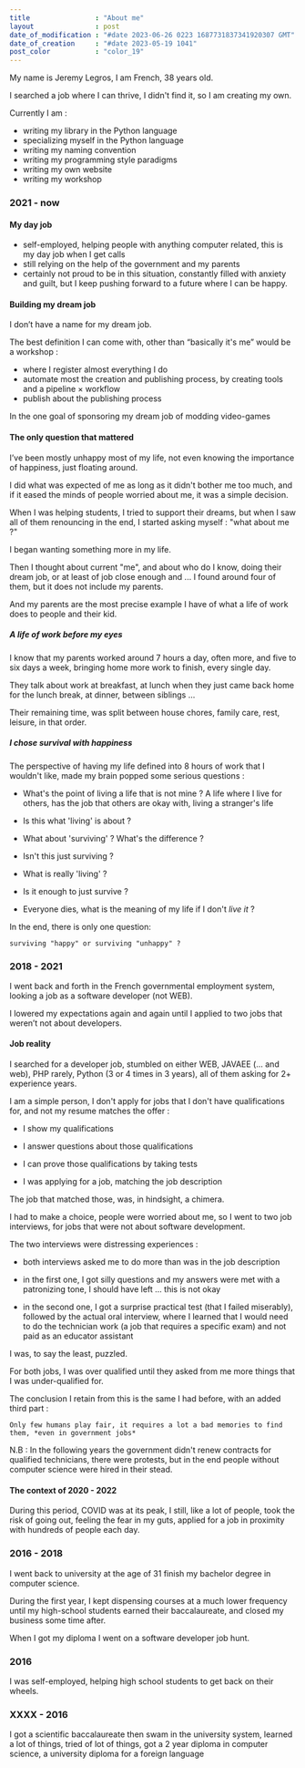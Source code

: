 ```yaml
---
title                : "About me"
layout               : post
date_of_modification : "#date 2023-06-26 0223 1687731837341920307 GMT"
date_of_creation     : "#date 2023-05-19 1041"
post_color           : "color_19"
---
```


My name is Jeremy Legros, I am French, 38 years old.

I searched a job where I can thrive, I didn't find it, so I am creating my own.

Currently I am :

- writing my library in the Python language
- specializing myself in the Python language
- writing my naming convention
- writing my programming style paradigms
- writing my own website
- writing my workshop

### 2021 - now

#### My day job

- self-employed, helping people with anything computer related, this is my day job when I get calls
- still relying on the help of the government and my parents
- certainly not proud to be in this situation, constantly filled with anxiety and guilt, but I keep pushing forward to a future where I can be happy.


#### Building my dream job

I don’t have a name for my dream job.

The best definition I can come with, other than “basically it's me” would be a workshop :

- where I register almost everything I do
- automate most the creation and publishing process, by creating tools and a pipeline × workflow
- publish about the publishing process

In the one goal of sponsoring my dream job of modding video-games

#### The only question that mattered

I’ve been mostly unhappy most of my life, not even knowing the importance of happiness, just floating around.

I did what was expected of me as long as it didn't bother me too much, and if it eased the minds of people worried about me, it was a simple decision.

When I was helping students, I tried to support their dreams, but when I saw all of them renouncing in the end, I started asking myself : "what about me ?"

I began wanting something more in my life.

Then I thought about current "me", and about who do I know, doing their dream job, or at least of job close enough and ... I found around four of them, but it does not include my parents.

And my parents are the most precise example I have of what a life of work does to people and their kid.

##### A life of work before my eyes

I know that my parents worked around 7 hours a day, often more, and five to six days a week, bringing home more work to finish, every single day.

They talk about work at breakfast, at lunch when they just came back home for the lunch break, at dinner, between siblings ...

Their remaining time, was split between house chores, family care, rest, leisure, in that order.

##### I chose survival with happiness

The perspective of having my life defined into 8 hours of work that I wouldn't like, made my brain popped some serious questions :

- What's the point of living a life that is not mine ? A life where I live for others, has the job that others are okay with, living a stranger's life

- Is this what 'living' is about ?

- What about 'surviving' ? What's the difference ?

- Isn't this just surviving ?

- What is really 'living' ?

- Is it enough to just survive ?

- Everyone dies, what is the meaning of my life if I don't *live it* ?

In the end, there is only one question:

    surviving "happy" or surviving "unhappy" ?


### 2018 - 2021

I went back and forth in the French governmental employment system, looking a job as a software developer (not WEB).

I lowered my expectations again and again until I applied to two jobs that weren’t not about developers.


#### Job reality

I searched for a developer job, stumbled on either WEB, JAVAEE (... and web), PHP rarely, Python (3 or 4 times in 3 years), all of them asking for 2+ experience years.

I am a simple person, I don't apply for jobs that I don't have qualifications for, and not my resume matches the offer :

 - I show my qualifications

 - I answer questions about those qualifications

 - I can prove those qualifications by taking tests

 - I was applying for a job, matching the job description

The job that matched those, was, in hindsight, a chimera.

I had to make a choice, people were worried about me, so I went to two job interviews, for jobs that were not about software development.

The two interviews were distressing experiences :

- both interviews asked me to do more than was in the job description

- in the first one, I got silly questions and my answers were met with a patronizing tone, I should have left ... this is not okay

- in the second one, I got a surprise practical test (that I failed miserably), followed by the actual oral interview, where I learned that I would need to do the technician work (a job that requires a specific exam) and not paid as an educator assistant

I was, to say the least, puzzled.

For both jobs, I was over qualified until they asked from me more things that I was under-qualified for.

The conclusion I retain from this is the same I had before, with an added third part :

    Only few humans play fair, it requires a lot a bad memories to find them, *even in government jobs*

N.B : In the following years the government didn't renew contracts for qualified technicians, there were protests, but in the end people without computer science were hired in their stead.

#### The context of 2020 - 2022

During this period, COVID was at its peak, I still, like a lot of people, took the risk of going out, feeling the fear in my guts, applied for a job in proximity with hundreds of people each day.

### 2016 - 2018

I went back to university at the age of 31 finish my bachelor degree in computer science.

During the first year, I kept dispensing courses at a much lower frequency until my high-school students earned their baccalaureate, and closed my business some time after.

When I got my diploma I went on a software developer job hunt.

### 2016

I was self-employed, helping high school students to get back on their wheels.

### XXXX - 2016

I got a scientific baccalaureate then swam in the university system, learned a lot of things, tried of lot of things, got a 2 year diploma in computer science, a university diploma for a foreign language


